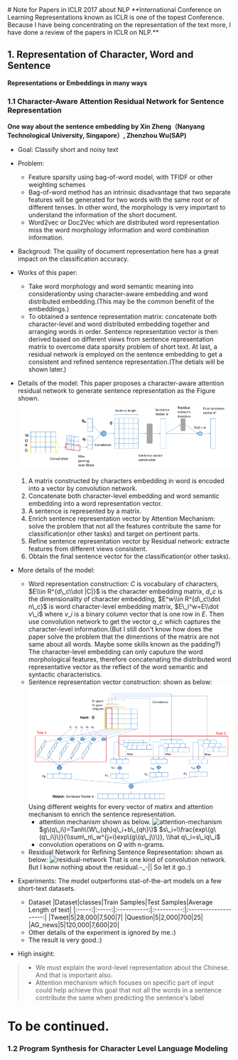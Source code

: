 <meta http-equiv="content-type" content="text/html; charset=UTF-8">
# Note for Papers in ICLR 2017 about NLP
**International Conference on Learning Representations known as ICLR is one of the topest Conference. Because I have being concentrating on the representation of the text more, I have done a review of the papers in ICLR on NLP.**
<!--more-->

## 1. Representation of Character, Word and Sentence
**Representations or Embeddings in many ways**

### 1.1 Character-Aware Attention Residual Network for Sentence Representation
**One way about the sentence embedding by Xin Zheng（Nanyang Technological University, Singapore）, Zhenzhou Wu(SAP)**
* Goal: Classify short and noisy text
* Problem: 
  * Feature sparsity using bag-of-word model, with TFIDF or other weighting schemes
  * Bag-of-word method has an intrinsic disadvantage that two separate features will be generated for two words with the same root or of different tenses. In other word, the morphology is very important to understand the information of the short document.
  * Word2vec or Doc2Vec which are distributed word representation miss the word morphology information and word combination information.

* Backgroud: The quality of document representation here has a great impact on the classification accuracy.
* Works of this paper:
  * Take word morphology and word semantic meaning into considerationby using character-aware embedding and word distributed embedding.(This may be the common benefit of the embeddings.)
  * To obtained a sentence representation matrix: concatenate both character-level and word distributed embedding together and arranging words in order. Sentence representation vector is then derived based on different views from sentence representation matrix to overcome data sparsity problem of short text. At last, a residual network is employed on the sentence embedding to get a consistent and refined sentence representation.(The detials will be shown later.)

* Details of the model:
This paper proposes a character-aware attention residual network to generate sentence representation as the Figure shown.
  ![character-aware-attention-residual-network](ICLR-2017-for-NLP/character-aware-attention-residual-network.png)
  1. A matrix constructed by characters embedding in word is encoded into a vector by convolution network.
  2. Concatenate both character-level embedding and word semantic embedding into a word representation vector.
  3. A sentence is represented by a matrix.
  4. Enrich sentence representation vector by Attention Mechanism: solve the problem that not all the features contribute the same for classification(or other tasks) and target on pertinent parts.
  5. Refine sentence representation vector by Residual network: extracte features from different views consistent.
  6. Obtain the final sentence vector for the classification(or other tasks).

* More details of the model: 
  * Word representation construction: $C$ is vocabulary of characters, $E\\in R^{d\_c\\dot |C|}$ is the character embedding matrix, $d\_c$ is the dimensionality of character embedding, $E^w\\in R^{d\_c\\dot n\_c}$ is word character-level embedding matrix, $E\_i^w=E\\dot v\_i$ where $v\_i$ is a binary column vector that is one row in $E$. Then use convolution network to get the vector $q\_c$ which captures the character-level information.(But I still don't know how does the paper solve the problem that the dimentions of the matrix are not same about all words. Maybe some skills known as the padding?) The character-level embedding can only caputure the word morphological features, therefore concatenating the distributed word representative vector as the reflect of the word semantic and syntactic characteristics.
  * Sentence representation vector construction: shown as below:
  ![sentence-representation](ICLR-2017-for-NLP/sentence-representation.png)
  Using different weights for every vector of matirx and attention mechanism to enrich the sentence representation.
    * attention mechanism shown as below.
  ![attention-mechanism](ICLR-2017-for-NLP/attention-mechanis.png)
    $g\(q\_i\)=Tanh\(W\_{qh}q\_i+b\_{qh}\)$
    $s\_i=\\frac{exp\(g\(q\_i\)\)}{\\sum\_n\_w^{j=i}exp\(g\(q\_j\)\)}, \\hat q\_i=s\_iq\_i$
    * convolution operations on $Q$ with n-grams.
  * Residual Network for Refining Sentence Representation: shown as below:
  ![residual-network](ICLR-2017-for-NLP/residual-network.pngi)
  That is one kind of convolution network. But I konw nothing about the residual.-\_-|| So let it go.:)

* Experiments: The model outperforms stat-of-the-art models on a few short-text datasets.
  * Dataset
  |Dataset|classes|Train Samples|Test Samples|Average Length of text|
  |:-----:|:-----:|:-----------:|:----------:|:--------------------:|
  |Tweet|5|28,000|7,500|7|
  |Question|5|2,000|700|25|
  |AG\_news|5|120,000|7,600|20|
  * Other details of the experiment is ignored by me.:)
  * The result is very good.:)

* High insight:
> * We must explain the word-level representation about the Chinese. And that is important also.
> * Attention mechanism which focuses on specific part of input could help achieve this goal that not all the words in a sentence contribute the same when predicting the sentence's label

# To be continued.

### 1.2 Program Synthesis for Character Level Language Modeling
